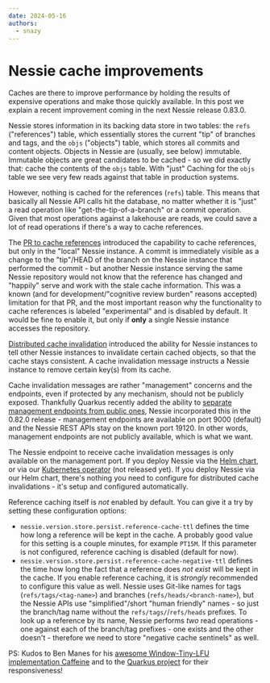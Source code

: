 ```yaml
---
date: 2024-05-16
authors:
  - snazy
---
```


# Nessie cache improvements

Caches are there to improve performance by holding the results of expensive operations and make those quickly available.
In this post we explain a recent improvement coming in the next Nessie release 0.83.0.
<!-- more -->

Nessie stores information in its backing data store in two tables: the `refs` ("references") table, which essentially
stores the current "tip" of branches and tags, and the `objs` ("objects") table, which stores all commits and content
objects. Objects in Nessie are (usually, see below) immutable. Immutable objects are great candidates to be cached - so
we did exactly that: cache the contents of the `objs` table. With "just" Caching for the `objs` table we see very few
reads against that table in production systems.

However, nothing is cached for the references (`refs`) table. This means that basically all Nessie API calls hit the
database, no matter whether it is "just" a read operation like "get-the-tip-of-a-branch" or a commit operation. Given
that most operations against a lakehouse are reads, we could save a lot of read operations if there's a way to cache
references.

The [PR to cache references](https://github.com/projectnessie/nessie/pull/8111) introduced the capability to cache
references, but only in the "local" Nessie instance. A commit is immediately visible as a change to the "tip"/HEAD
of the branch on the Nessie instance that performed the commit - but another Nessie instance serving the same Nessie
repository would not know that the reference has changed and "happily" serve and work with the stale cache information.
This was a known (and for development/"cognitive review burden" reasons accepted) limitation for that PR, and the most
important reason why the functionality to cache references is labeled "experimental" and is disabled by default. It
would be fine to enable it, but only if **only** a single Nessie instance accesses the repository.

[Distributed cache invalidation](https://github.com/projectnessie/nessie/pull/8463) introduced the ability for Nessie
instances to tell other Nessie instances to invalidate certain cached objects, so that the cache stays consistent. A
cache invalidation message instructs a Nessie instance to remove certain key(s) from its cache.

Cache invalidation messages are rather "management" concerns and the endpoints, even if protected by any mechanism,
should not be publicly exposed. Thankfully Quarkus recently added the ability to [separate management endpoints from
public ones](https://quarkus.io/guides/management-interface-reference), Nessie incorporated this in the 0.82.0 release -
management endpoints are available on port 9000 (default) and the Nessie REST APIs stay on the known port 19120. In
other words, management endpoints are not publicly available, which is what we want.

The Nessie endpoint to receive cache invalidation messages is only available on the management port. If you deploy
Nessie via the [Helm chart](../../guides/kubernetes.md), or via our
[Kubernetes operator](https://github.com/projectnessie/nessie/pull/7967) (not released yet). If you deploy Nessie via
our Helm chart, there's nothing you need to configure for distributed cache invalidations - it's setup and configured
automatically.

Reference caching itself is _not_ enabled by default. You can give it a try by setting these configuration options:

* `nessie.version.store.persist.reference-cache-ttl` defines the time how long a reference will be kept in the cache.
  A probably good value for this setting is a couple minutes, for example `PT15M`. If this parameter is not configured,
  reference caching is disabled (default for now).
* `nessie.version.store.persist.reference-cache-negative-ttl` defines the time how long the fact that a reference
  does _not exist_ will be kept in the cache. If you enable reference caching, it is _strongly_ recommended to
  configure this value as well. Nessie uses Git-like names for tags (`refs/tags/<tag-name>`) and branches
  (`refs/heads/<branch-name>`), but the Nessie APIs use "simplified"/short "human friendly" names - so just the
  branch/tag name without the `refs/tags/`/`refs/heads` prefixes. To look up a reference by its name, Nessie performs
  _two_ read operations - one against each of the branch/tag prefixes - one exists and the other doesn't - therefore
  we need to store "negative cache sentinels" as well.

PS: Kudos to Ben Manes for his [awesome Window-Tiny-LFU implementation Caffeine](https://github.com/ben-manes/caffeine)
and to the [Quarkus project](https://quarkus.io/) for their responsiveness!

